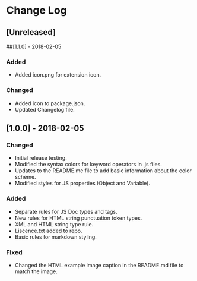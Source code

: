 # Change Log

## [Unreleased]

##[1.1.0] - 2018-02-05

### Added
- Added icon.png for extension icon.

### Changed
- Added icon to package.json.
- Updated Changelog file.

## [1.0.0] - 2018-02-05
### Changed
- Initial release testing.
- Modified the syntax colors for keyword operators in .js files.
- Updates to the README.me file to add basic information about the color scheme.
- Modified styles for JS properties (Object and Variable).

### Added
- Separate rules for JS Doc types and tags.
- New rules for HTML string punctuation token types.
- XML and HTML string type rule.
- Liscence.txt added to repo.
- Basic rules for markdown styling.

### Fixed
- Changed the HTML example image caption in the README.md file to match the image.